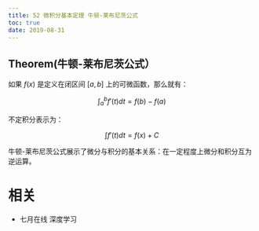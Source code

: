 ```yaml
---
title: 52 微积分基本定理 牛顿-莱布尼茨公式
toc: true
date: 2019-08-31
---
```




## Theorem(牛顿-莱布尼茨公式）


如果 $f(x)$ 是定义在闭区间 $[a,b]$ 上的可微函数，那么就有：

$$
\int_{a}^{b}f'(t)dt=f(b)-f(a)
$$

不定积分表示为：

$$
\int f'(t)dt=f(x)+C
$$


牛顿-莱布尼茨公式展示了微分与积分的基本关系：在一定程度上微分和积分互为逆运算。



# 相关

- 七月在线 深度学习
